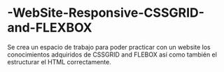 # -WebSite-Responsive-CSSGRID-and-FLEXBOX
Se crea un espacio de trabajo para poder practicar con un website los conocimientos adquiridos de CSSGRID and FLEBOX así como también el estructurar el HTML correctamente.
